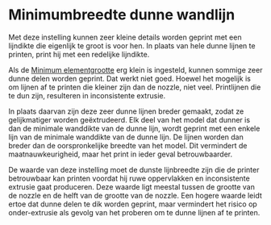Minimumbreedte dunne wandlijn
====
Met deze instelling kunnen zeer kleine details worden geprint met een lijndikte die eigenlijk te groot is voor hen. In plaats van hele dunne lijnen te printen, print hij met een redelijke lijndikte.

Als de [Minimum elementgrootte](min_feature_size.md) erg klein is ingesteld, kunnen sommige zeer dunne delen worden geprint. Dat werkt niet goed. Hoewel het mogelijk is om lijnen af ​​te printen die kleiner zijn dan de nozzle, niet veel. Printlijnen die te dun zijn, resulteren in inconsistente extrusie.

In plaats daarvan zijn deze zeer dunne lijnen breder gemaakt, zodat ze gelijkmatiger worden geëxtrudeerd. Elk deel van het model dat dunner is dan de minimale wanddikte van de dunne lijn, wordt geprint met een enkele lijn van de minimale wanddikte van de dunne lijn. De lijnen worden dan breder dan de oorspronkelijke breedte van het model. Dit vermindert de maatnauwkeurigheid, maar het print in ieder geval betrouwbaarder.

De waarde van deze instelling moet de dunste lijnbreedte zijn die de printer betrouwbaar kan printen voordat hij ruwe oppervlakken en inconsistente extrusie gaat produceren. Deze waarde ligt meestal tussen de grootte van de nozzle en de helft van de grootte van de nozzle. Een hogere waarde leidt ertoe dat dunne delen te dik worden geprint, maar vermindert het risico op onder-extrusie als gevolg van het proberen om te dunne lijnen af ​​te printen.